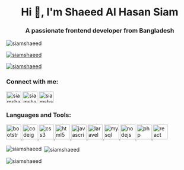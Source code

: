 <h1 align="center">Hi 👋, I'm Shaeed Al Hasan Siam</h1>
<h3 align="center">A passionate frontend developer from Bangladesh</h3>

<p align="left"> <img src="https://komarev.com/ghpvc/?username=siamshaeed&label=Profile%20views&color=0e75b6&style=flat" alt="siamshaeed" /> </p>

<p align="left"> <a href="https://github.com/ryo-ma/github-profile-trophy"><img src="https://github-profile-trophy.vercel.app/?username=siamshaeed" alt="siamshaeed" /></a> </p>

<p align="left"> <a href="https://twitter.com/siamshaeed" target="blank"><img src="https://img.shields.io/twitter/follow/siamshaeed?logo=twitter&style=for-the-badge" alt="siamshaeed" /></a> </p>

<h3 align="left">Connect with me:</h3>
<p align="left">
<a href="https://twitter.com/siamshaeed" target="blank"><img align="center" src="https://cdn.jsdelivr.net/npm/simple-icons@3.0.1/icons/twitter.svg" alt="siamshaeed" height="30" width="40" /></a>
<a href="https://linkedin.com/in/siamshaeed" target="blank"><img align="center" src="https://cdn.jsdelivr.net/npm/simple-icons@3.0.1/icons/linkedin.svg" alt="siamshaeed" height="30" width="40" /></a>
<a href="https://fb.com/siamshaeed" target="blank"><img align="center" src="https://cdn.jsdelivr.net/npm/simple-icons@3.0.1/icons/facebook.svg" alt="siamshaeed" height="30" width="40" /></a>
</p>

<h3 align="left">Languages and Tools:</h3>
<p align="left"> <a href="https://getbootstrap.com" target="_blank"> <img src="https://devicons.github.io/devicon/devicon.git/icons/bootstrap/bootstrap-plain.svg" alt="bootstrap" width="40" height="40"/> </a> <a href="https://codeigniter.com" target="_blank"> <img src="https://cdn.worldvectorlogo.com/logos/codeigniter.svg" alt="codeigniter" width="40" height="40"/> </a> <a href="https://www.w3schools.com/css/" target="_blank"> <img src="https://devicons.github.io/devicon/devicon.git/icons/css3/css3-original-wordmark.svg" alt="css3" width="40" height="40"/> </a> <a href="https://www.w3.org/html/" target="_blank"> <img src="https://devicons.github.io/devicon/devicon.git/icons/html5/html5-original-wordmark.svg" alt="html5" width="40" height="40"/> </a> <a href="https://developer.mozilla.org/en-US/docs/Web/JavaScript" target="_blank"> <img src="https://devicons.github.io/devicon/devicon.git/icons/javascript/javascript-original.svg" alt="javascript" width="40" height="40"/> </a> <a href="https://laravel.com/" target="_blank"> <img src="https://devicons.github.io/devicon/devicon.git/icons/laravel/laravel-plain-wordmark.svg" alt="laravel" width="40" height="40"/> </a> <a href="https://www.mysql.com/" target="_blank"> <img src="https://devicons.github.io/devicon/devicon.git/icons/mysql/mysql-original-wordmark.svg" alt="mysql" width="40" height="40"/> </a> <a href="https://nodejs.org" target="_blank"> <img src="https://devicons.github.io/devicon/devicon.git/icons/nodejs/nodejs-original-wordmark.svg" alt="nodejs" width="40" height="40"/> </a> <a href="https://www.php.net" target="_blank"> <img src="https://devicons.github.io/devicon/devicon.git/icons/php/php-original.svg" alt="php" width="40" height="40"/> </a> <a href="https://reactjs.org/" target="_blank"> <img src="https://devicons.github.io/devicon/devicon.git/icons/react/react-original-wordmark.svg" alt="react" width="40" height="40"/> </a> </p>

<p><img align="left" src="https://github-readme-stats.vercel.app/api/top-langs?username=siamshaeed&show_icons=true&locale=en&layout=compact" alt="siamshaeed" /></p>

<p>&nbsp;<img align="center" src="https://github-readme-stats.vercel.app/api?username=siamshaeed&show_icons=true&locale=en" alt="siamshaeed" /></p>

<p><img align="center" src="https://github-readme-streak-stats.herokuapp.com/?user=siamshaeed&" alt="siamshaeed" /></p>
